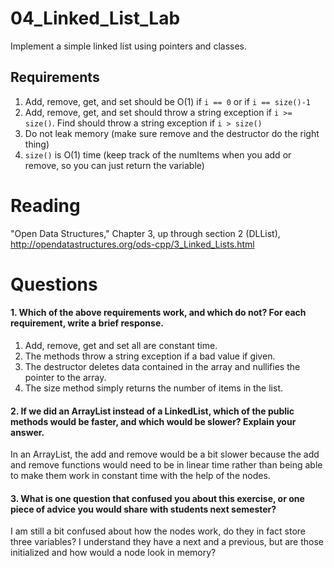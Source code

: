 04_Linked_List_Lab
==================

Implement a simple linked list using pointers and classes.

Requirements
------------

1. Add, remove, get, and set should be O(1) if `i == 0` or if `i == size()-1`
2. Add, remove, get, and set should throw a string exception if `i >= size()`. Find should throw a string exception if `i > size()`
3. Do not leak memory (make sure remove and the destructor do the right thing)
4. `size()` is O(1) time (keep track of the numItems when you add or remove, so you can just return the variable)

Reading
=======
"Open Data Structures," Chapter 3, up through section 2 (DLList), http://opendatastructures.org/ods-cpp/3_Linked_Lists.html

Questions
=========

#### 1. Which of the above requirements work, and which do not? For each requirement, write a brief response.

1. Add, remove, get and set all are constant time.
2. The methods throw a string exception if a bad value if given.
3. The destructor deletes data contained in the array and nullifies the pointer to the array.
4. The size method simply returns the number of items in the list.

#### 2. If we did an ArrayList instead of a LinkedList, which of the public methods would be faster, and which would be slower? Explain your answer.

In an ArrayList, the add and remove would be a bit slower because the add and remove functions would need to be in linear time rather than being able to make them work in constant time with the help of the nodes.

#### 3. What is one question that confused you about this exercise, or one piece of advice you would share with students next semester?

I am still a bit confused about how the nodes work, do they in fact store three variables? I understand they have a next and a previous, but are those initialized and how would a node look in memory?
